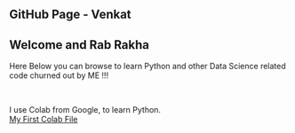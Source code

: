 ## GitHub Page - Venkat

<h2>Welcome and Rab Rakha</h2>

<p> Here Below you can browse to learn Python and other Data Science related code churned out by ME !!! </P>
<br>

 I use Colab from Google, to learn Python.
 <br>
 <a href="https://github.com/venkat1970/Venkat-P/Summertrg1-Venkat.ipynb"> My First Colab File </a>
